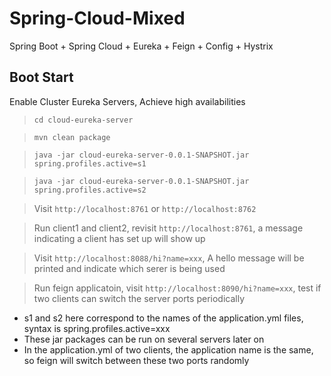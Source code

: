 # Spring-Cloud-Mixed
Spring Boot + Spring Cloud + Eureka + Feign + Config + Hystrix

## Boot Start
Enable Cluster Eureka Servers, Achieve high availabilities
> `cd cloud-eureka-server`

> `mvn clean package`

> `java -jar cloud-eureka-server-0.0.1-SNAPSHOT.jar spring.profiles.active=s1`

> `java -jar cloud-eureka-server-0.0.1-SNAPSHOT.jar spring.profiles.active=s2`

> Visit `http://localhost:8761` or `http://localhost:8762`

> Run client1 and client2, revisit `http://localhost:8761`, a message indicating a client has set up will show up

> Visit `http://localhost:8088/hi?name=xxx`, A hello message will be printed and indicate which serer is being used

> Run feign applicatoin, visit `http://localhost:8090/hi?name=xxx`, test if two clients can switch the server ports periodically

* s1 and s2 here correspond to the names of the application.yml files, syntax is spring.profiles.active=xxx
* These jar packages can be run on several servers later on
* In the application.yml of two clients, the application name is the same, so feign will switch between these two ports randomly

